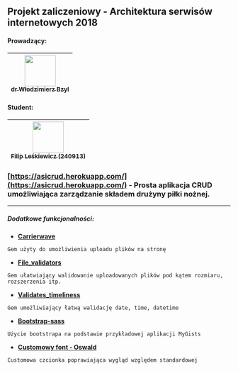 ## Projekt zaliczeniowy - Architektura serwisów internetowych 2018

#### Prowadzący: 
| [<img src="https://avatars1.githubusercontent.com/u/8049?v=3" width="70px;"/><br /><sub>dr Włodzimierz Bzyl</sub>](https://github.com/wbzyl)<br />|
| :---: |
#### Student:
| [<img src="https://avatars3.githubusercontent.com/u/16317532?v=3" width="70px;"/><br /><sub>Filip Leśkiewicz (240913)</sub>](https://github.com/fleskiewicz)<br />|
| :---: |

### [https://asicrud.herokuapp.com/](https://asicrud.herokuapp.com/) - Prosta aplikacja CRUD umożliwiająca zarządzanie składem drużyny piłki nożnej.

----

##### Dodatkowe funkcjonalności:

* [__Carrierwave__](https://github.com/carrierwaveuploader/carrierwave)
```
Gem użyty do umożliwienia uploadu plików na stronę
```
* [__File_validators__](https://github.com/musaffa/file_validators)
```
Gem ułatwiający walidowanie uploadowanych plików pod kątem rozmiaru, rozszerzenia itp.
```
* [__Validates_timeliness__](https://github.com/adzap/validates_timeliness)
```
Gem umożliwiający łatwą walidację date, time, datetime
```
* [__Bootstrap-sass__](https://github.com/twbs/bootstrap-sass)
```
Użycie bootstrapa na podstawie przykładowej aplikacji MyGists
```
* [__Customowy font - Oswald__](https://fonts.google.com/specimen/Oswald)
```
Customowa czcionka poprawiająca wygląd względem standardowej
```

